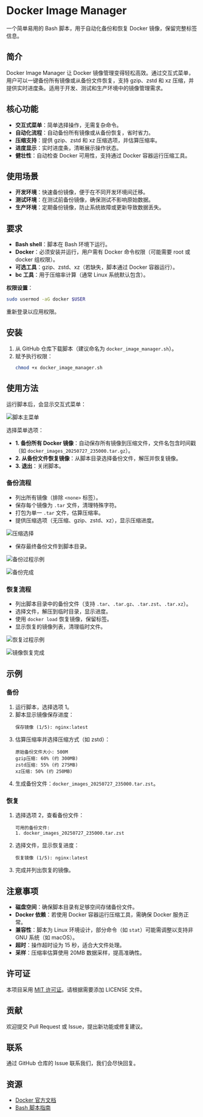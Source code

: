 # Docker Image Manager

一个简单易用的 Bash 脚本，用于自动化备份和恢复 Docker 镜像，保留完整标签信息。

## 简介
Docker Image Manager 让 Docker 镜像管理变得轻松高效。通过交互式菜单，用户可以一键备份所有镜像或从备份文件恢复，支持 gzip、zstd 和 xz 压缩，并提供实时进度条。适用于开发、测试和生产环境中的镜像管理需求。

## 核心功能
- **交互式菜单**：简单选择操作，无需复杂命令。
- **自动化流程**：自动备份所有镜像或从备份恢复，省时省力。
- **压缩支持**：提供 gzip、zstd 和 xz 压缩选项，并估算压缩率。
- **进度显示**：实时进度条，清晰展示操作状态。
- **健壮性**：自动检查 Docker 可用性，支持通过 Docker 容器运行压缩工具。

## 使用场景
- **开发环境**：快速备份镜像，便于在不同开发环境间迁移。
- **测试环境**：在测试前备份镜像，确保测试不影响原始数据。
- **生产环境**：定期备份镜像，防止系统故障或更新导致数据丢失。

## 要求
- **Bash shell**：脚本在 Bash 环境下运行。
- **Docker**：必须安装并运行，用户需有 Docker 命令权限（可能需要 root 或 docker 组权限）。
- **可选工具**：gzip、zstd、xz（若缺失，脚本通过 Docker 容器运行）。
- **bc 工具**：用于压缩率计算（通常 Linux 系统默认包含）。

**权限设置**：
```bash
sudo usermod -aG docker $USER
```
重新登录以应用权限。

## 安装
1. 从 GitHub 仓库下载脚本（建议命名为 `docker_image_manager.sh`）。
2. 赋予执行权限：
   ```bash
   chmod +x docker_image_manager.sh
   ```

## 使用方法
运行脚本后，会显示交互式菜单：

![脚本主菜单](示例/主菜单.png "脚本主菜单")

选择菜单选项：
- **1. 备份所有 Docker 镜像**：自动保存所有镜像到压缩文件，文件名包含时间戳（如 `docker_images_20250727_235000.tar.gz`）。
- **2. 从备份文件恢复镜像**：从脚本目录选择备份文件，解压并恢复镜像。
- **3. 退出**：关闭脚本。

### 备份流程
- 列出所有镜像（排除 `<none>` 标签）。
- 保存每个镜像为 `.tar` 文件，清理特殊字符。
- 打包为单一 `.tar` 文件，估算压缩率。
- 提供压缩选项（无压缩、gzip、zstd、xz），显示压缩进度。

![压缩选择](示例/压缩选择.png "压缩选择")

- 保存最终备份文件到脚本目录。

![备份过程示例](示例/备份1.png "备份过程示例")

![备份完成](示例/备份完成.png "备份完成")

### 恢复流程
- 列出脚本目录中的备份文件（支持 `.tar`、`.tar.gz`、`.tar.zst`、`.tar.xz`）。
- 选择文件，解压到临时目录，显示进度。
- 使用 `docker load` 恢复镜像，保留标签。
- 显示恢复的镜像列表，清理临时文件。

![恢复过程示例](示例/镜像恢复.png "恢复过程示例")

![镜像恢复完成](示例/镜像恢复完成.png "镜像恢复完成")

## 示例
### 备份
1. 运行脚本，选择选项 1。
2. 脚本显示镜像保存进度：
   ```
   保存镜像 (1/5): nginx:latest
   ```
3. 估算压缩率并选择压缩方式（如 zstd）：
   ```
   原始备份文件大小: 500M
   gzip压缩: 60% (约 300MB)
   zstd压缩: 55% (约 275MB)
   xz压缩: 50% (约 250MB)
   ```
4. 生成备份文件：`docker_images_20250727_235000.tar.zst`。

### 恢复
1. 选择选项 2，查看备份文件：
   ```
   可用的备份文件:
   1. docker_images_20250727_235000.tar.zst
   ```
2. 选择文件，显示恢复进度：
   ```
   恢复镜像 (1/5): nginx:latest
   ```
3. 完成并列出恢复的镜像。

## 注意事项
- **磁盘空间**：确保脚本目录有足够空间存储备份文件。
- **Docker 依赖**：若使用 Docker 容器运行压缩工具，需确保 Docker 服务正常。
- **兼容性**：脚本为 Linux 环境设计，部分命令（如 `stat`）可能需调整以支持非 GNU 系统（如 macOS）。
- **超时**：操作超时设为 15 秒，适合大文件处理。
- **采样**：压缩率估算使用 20MB 数据采样，提高准确性。

## 许可证
本项目采用 [MIT 许可证](LICENSE)。请根据需要添加 LICENSE 文件。

## 贡献
欢迎提交 Pull Request 或 Issue，提出新功能或修复建议。

## 联系
通过 GitHub 仓库的 Issue 联系我们，我们会尽快回复。

## 资源
- [Docker 官方文档](https://docs.docker.com/)
- [Bash 脚本指南](https://www.gnu.org/software/bash/manual/)

